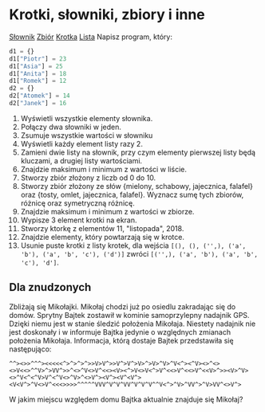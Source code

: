 # Krotki, słowniki, zbiory i inne

[Słownik](https://docs.python.org/3/library/stdtypes.html#dict)
[Zbiór](https://docs.python.org/3/library/stdtypes.html?highlight=set#set)
[Krotka](https://docs.python.org/3/library/stdtypes.html#tuple)
[Lista](https://docs.python.org/3/library/stdtypes.html#list)
Napisz program, który:

```python
d1 = {}
d1["Piotr"] = 23
d1["Asia"] = 25
d1["Anita"] = 18
d1["Romek"] = 12
d2 = {}
d2["Atomek"] = 14
d2["Janek"] = 16
```

1. Wyświetli wszystkie elementy słownika.
2. Połączy dwa słowniki w jeden.
3. Zsumuje wszystkie wartości w słowniku
4. Wyświetli każdy element listy razy 2.
5. Zamieni dwie listy na słownik, przy czym elementy pierwszej listy będą kluczami, a drugiej listy wartościami.
6. Znajdzie maksimum i minimum z wartości w liście.
7. Stworzy zbiór złożony z liczb od 0 do 10.
8. Stworzy zbiór złożony ze słów {mielony, schabowy, jajecznica, falafel} oraz {tosty, omlet, jajecznica, falafel}. Wyznacz sumę tych zbiorów, różnicę oraz symetryczną różnicę.
9. Znajdzie maksimum i minimum z wartości w zbiorze.
10. Wypisze 3 element krotki na ekran.
11. Stworzy ktorkę z elementów 11, "listopada", 2018.
12. Znajdzie elementy, który powtarzają się w krotce.
13. Usunie puste krotki z listy krotek, dla wejścia `[(), (), ('',), ('a', 'b'), ('a', 'b', 'c'), ('d')]` zwróci `[('',), ('a', 'b'), ('a', 'b', 'c'), 'd']`.

## Dla znudzonych

Zbliżają się Mikołajki. Mikołaj chodzi już po osiedlu zakradając się do domów.
Sprytny Bajtek zostawił w kominie samoprzylepny nadajnik GPS.
Dzięki niemu jest w stanie śledzić położenia Mikołaja.
Niestety nadajnik nie jest doskonały i w informuje Bajtka jedynie o względnych zmianach położenia Mikołaja.
Informacja, którą dostaje Bajtek przedstawiła się następująco:
```
^^><>>^^^><<<<<^>^>^>^>>V>V^>>V^>V^>V>^>V>^V>^V<^><^V><>^<><>V<<>^^V>^>VV^>>^<>^V<>V^<<><V><^>V<>V<^>V^<<>V^<<>V^<<V>^>><V>^V><>^V<^<^V>V^<^V<>^V>^<>V^><V^><V^<V^><V<V^>^V<>V^<<<>>>>^^^^^VVV^V^V^VV^V^V^V^^V<^>^V>^VV^>^V>VV^<>V^>
```
W jakim miejscu względem domu Bajtka aktualnie znajduje się Mikołaj?

